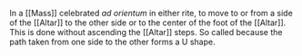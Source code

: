 In a [[Mass]] celebrated _ad orientum_ in either rite, to move to or from a side of the [[Altar]] to the other side or to the center of the foot of the [[Altar]]. This is done without ascending the [[Altar]] steps. So called because the path taken from one side to the other forms a U shape.